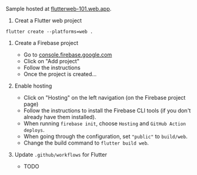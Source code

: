Sample hosted at [flutterweb-101.web.app](https://flutterweb-101.web.app/).

1. Creat a Flutter web project

```console
flutter create --platforms=web .
```

1. Create a Firebase project

   - Go to [console.firebase.google.com](https://console.firebase.google.com/)
   - Click on "Add project"
   - Follow the instructions
   - Once the project is created...

1. Enable hosting

   - Click on "Hosting" on the left navigation (on the Firebase project page)
   - Follow the instructions to install the Firebase CLI tools (if you don't
     already have them installed).
   - When running `firebase init`, choose `Hosting` and `GitHub Action deploys`.
   - When going through the configuration, set `"public"` to `build/web`.
   - Change the build command to `flutter build web`.

1. Update `.github/workflows` for Flutter

   - TODO
